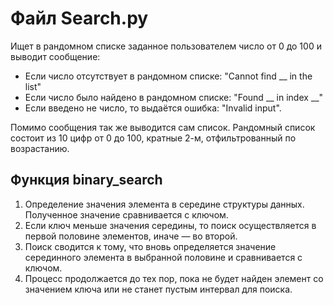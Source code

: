 # Файл Search.py 
Ищет в рандомном списке заданное пользователем число от 0 до 100 и выводит сообщение:
- Если число отсутствует в рандомном списке: "Cannot find __ in the list"
- Если число было найдено в рандомном списке: "Found __ in index __"
- Если введено не число, то выдаётся ошибка: "Invalid input".

Помимо сообщения так же выводится сам список.
Рандомный список состоит из 10 цифр от 0 до 100, кратные 2-м, отфильтрованный по возрастанию.

## Функция binary_search
1) Определение значения элемента в середине структуры данных. Полученное значение сравнивается с ключом.
2) Если ключ меньше значения середины, то поиск осуществляется в первой половине элементов, иначе — во второй.
3) Поиск сводится к тому, что вновь определяется значение серединного элемента в выбранной половине и сравнивается с ключом.
4) Процесс продолжается до тех пор, пока не будет найден элемент со значением ключа или не станет пустым интервал для поиска.
